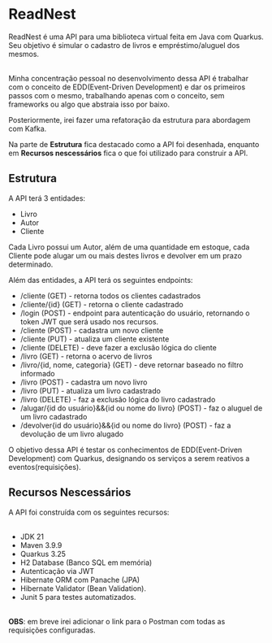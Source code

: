 <h1>ReadNest</h1>
ReadNest é uma API para uma biblioteca virtual feita em Java com Quarkus.<br>
Seu objetivo é simular o cadastro de livros e empréstimo/aluguel dos mesmos.<br><br>

Minha concentração pessoal no desenvolvimento dessa API é trabalhar com o conceito
de EDD(Event-Driven Development) e dar os primeiros passos com o mesmo, trabalhando
apenas com o conceito, sem frameworks ou algo que abstraia isso por baixo.<br>

Posteriormente, irei fazer uma refatoração da estrutura para abordagem com Kafka.

Na parte de <b>Estrutura</b> fica destacado como a API foi desenhada, enquanto em <b>Recursos nescessários</b> fica o que foi utilizado para construir a API.<br>
<h2>Estrutura</h2>
A API terá 3 entidades:

 - Livro
 - Autor
 - Cliente

Cada Livro possui um Autor, além de uma quantidade em estoque, cada Cliente pode alugar um ou mais destes livros e devolver em um prazo determinado.

Além das entidades, a API terá os seguintes endpoints:

 - /cliente (GET) - retorna todos os clientes cadastrados
 - /cliente/{id} (GET) - retorna o cliente cadastrado
 - /login (POST) - endpoint para autenticação do usuário, retornando o token JWT que será usado nos recursos.
 - /cliente (POST) - cadastra um novo cliente
 - /cliente (PUT) - atualiza um cliente existente
 - /cliente (DELETE) - deve fazer a exclusão lógica do cliente
 - /livro (GET) - retorna o acervo de livros
 - /livro/{id, nome, categoria} (GET) - deve retornar baseado no filtro informado
 - /livro (POST) - cadastra um novo livro
 - /livro (PUT) - atualiza um livro cadastrado
 - /livro (DELETE) - faz a exclusão lógica do livro cadastrado
 - /alugar/{id do usuário}&&{id ou nome do livro} (POST) - faz o aluguel de um livro cadastrado
 - /devolver{id do usuário}&&{id ou nome do livro} (POST) - faz a devolução de um livro alugado

O objetivo dessa API é testar os conhecimentos de EDD(Event-Driven Development) com Quarkus, designando os serviços a serem reativos a eventos(requisições).<br>
<h2>Recursos Nescessários</h2>
A API foi construída com os seguintes recursos:<br><br>

 - JDK 21
 - Maven 3.9.9
 - Quarkus 3.25
 - H2 Database (Banco SQL em memória)
 - Autenticação via JWT
 - Hibernate ORM com Panache (JPA)
 - Hibernate Validator (Bean Validation).
 - Junit 5 para testes automatizados.
<br>
<b>OBS</b>: em breve irei adicionar o link para o Postman com todas as requisições configuradas.

